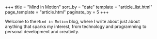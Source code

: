 +++
title = "Mind in Motion"
sort_by = "date"
template = "article_list.html"
page_template = "article.html"
paginate_by = 5
+++

Welcome to the `Mind in Motion` blog, where I write about just about anything that sparks my interest, from technology and programming to personal development and creativity.
